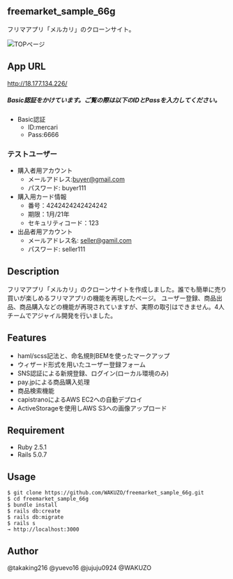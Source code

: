 ## freemarket_sample_66g
 
フリマアプリ「メルカリ」のクローンサイト。

![TOPページ](https://gyazo.com/da96e51a44910b73fef47f814747ab0d/raw)

## App URL

http://18.177.134.226/

##### Basic認証をかけています。ご覧の際は以下のIDとPassを入力してください。
 - Basic認証
    - ID:mercari
    - Pass:6666
    
### テストユーザー
 - 購入者用アカウント
    - メールアドレス:buyer@gmail.com
    - パスワード: buyer111
 - 購入用カード情報
    - 番号：4242424242424242
    - 期限：1月/21年
    - セキュリティコード：123
 - 出品者用アカウント
    - メールアドレス名: seller@gamil.com
    - パスワード:  seller111
 
## Description

フリマアプリ「メルカリ」のクローンサイトを作成しました。誰でも簡単に売り買いが楽しめるフリマアプリの機能を再現したページ。 ユーザー登録、商品出品、商品購入などの機能が再現されていますが、実際の取引はできません。4人チームでアジャイル開発を行いました。
 
## Features
 
- haml/scss記法と、命名規則BEMを使ったマークアップ
- ウィザード形式を用いたユーザー登録フォーム
- SNS認証による新規登録、ログイン(ローカル環境のみ)
- pay.jpによる商品購入処理
- 商品検索機能
- capistranoによるAWS EC2への自動デプロイ
- ActiveStorageを使用しAWS S3への画像アップロード
 
## Requirement

- Ruby 2.5.1
- Rails 5.0.7
 
## Usage

```
$ git clone https://github.com/WAKUZO/freemarket_sample_66g.git
$ cd freemarket_sample_66g
$ bundle install
$ rails db:create
$ rails db:migrate
$ rails s
→ http://localhost:3000
```

## Author

@takaking216 @yuevo16 @jujuju0924 @WAKUZO

